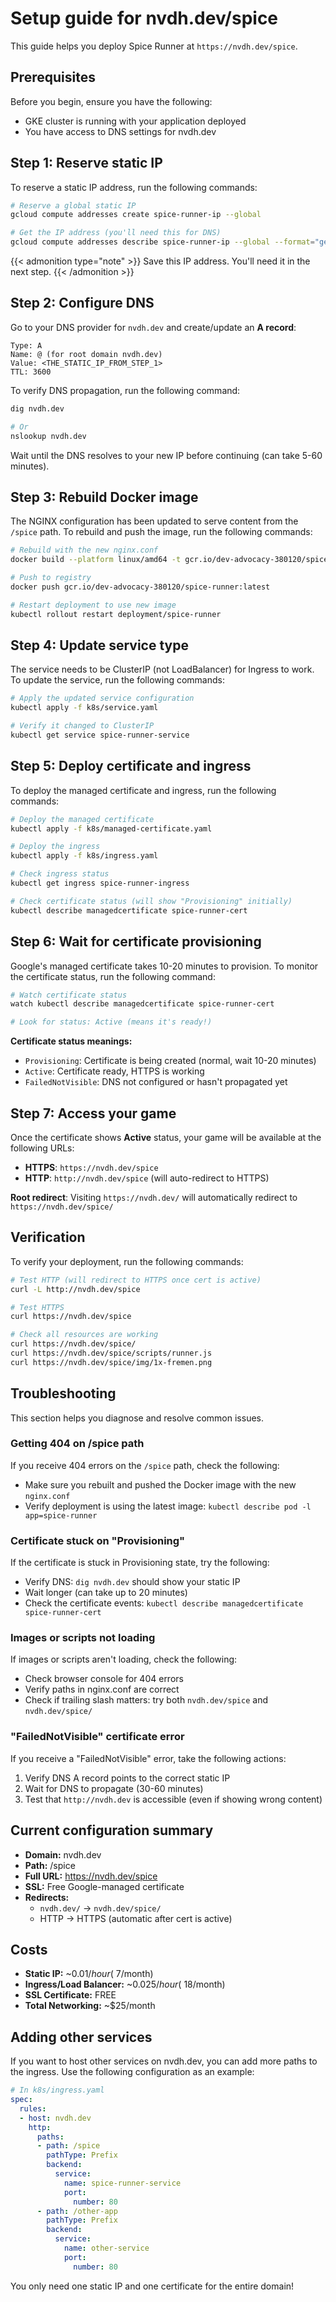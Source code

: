 # Setup guide for nvdh.dev/spice

This guide helps you deploy Spice Runner at `https://nvdh.dev/spice`.

## Prerequisites

Before you begin, ensure you have the following:

- GKE cluster is running with your application deployed
- You have access to DNS settings for nvdh.dev

## Step 1: Reserve static IP

To reserve a static IP address, run the following commands:

```bash
# Reserve a global static IP
gcloud compute addresses create spice-runner-ip --global

# Get the IP address (you'll need this for DNS)
gcloud compute addresses describe spice-runner-ip --global --format="get(address)"
```

{{< admonition type="note" >}}
Save this IP address. You'll need it in the next step.
{{< /admonition >}}

## Step 2: Configure DNS

Go to your DNS provider for `nvdh.dev` and create/update an **A record**:

```
Type: A
Name: @ (for root domain nvdh.dev)
Value: <THE_STATIC_IP_FROM_STEP_1>
TTL: 3600
```

To verify DNS propagation, run the following command:

```bash
dig nvdh.dev

# Or
nslookup nvdh.dev
```

Wait until the DNS resolves to your new IP before continuing (can take 5-60 minutes).

## Step 3: Rebuild Docker image

The NGINX configuration has been updated to serve content from the `/spice` path. To rebuild and push the image, run the following commands:

```bash
# Rebuild with the new nginx.conf
docker build --platform linux/amd64 -t gcr.io/dev-advocacy-380120/spice-runner:latest .

# Push to registry
docker push gcr.io/dev-advocacy-380120/spice-runner:latest

# Restart deployment to use new image
kubectl rollout restart deployment/spice-runner
```

## Step 4: Update service type

The service needs to be ClusterIP (not LoadBalancer) for Ingress to work. To update the service, run the following commands:

```bash
# Apply the updated service configuration
kubectl apply -f k8s/service.yaml

# Verify it changed to ClusterIP
kubectl get service spice-runner-service
```

## Step 5: Deploy certificate and ingress

To deploy the managed certificate and ingress, run the following commands:

```bash
# Deploy the managed certificate
kubectl apply -f k8s/managed-certificate.yaml

# Deploy the ingress
kubectl apply -f k8s/ingress.yaml

# Check ingress status
kubectl get ingress spice-runner-ingress

# Check certificate status (will show "Provisioning" initially)
kubectl describe managedcertificate spice-runner-cert
```

## Step 6: Wait for certificate provisioning

Google's managed certificate takes 10-20 minutes to provision. To monitor the certificate status, run the following command:

```bash
# Watch certificate status
watch kubectl describe managedcertificate spice-runner-cert

# Look for status: Active (means it's ready!)
```

**Certificate status meanings:**

- `Provisioning`: Certificate is being created (normal, wait 10-20 minutes)
- `Active`: Certificate ready, HTTPS is working
- `FailedNotVisible`: DNS not configured or hasn't propagated yet

## Step 7: Access your game

Once the certificate shows **Active** status, your game will be available at the following URLs:

- **HTTPS**: `https://nvdh.dev/spice`
- **HTTP**: `http://nvdh.dev/spice` (will auto-redirect to HTTPS)

**Root redirect**: Visiting `https://nvdh.dev/` will automatically redirect to `https://nvdh.dev/spice/`

## Verification

To verify your deployment, run the following commands:

```bash
# Test HTTP (will redirect to HTTPS once cert is active)
curl -L http://nvdh.dev/spice

# Test HTTPS
curl https://nvdh.dev/spice

# Check all resources are working
curl https://nvdh.dev/spice/
curl https://nvdh.dev/spice/scripts/runner.js
curl https://nvdh.dev/spice/img/1x-fremen.png
```

## Troubleshooting

This section helps you diagnose and resolve common issues.

### Getting 404 on /spice path

If you receive 404 errors on the `/spice` path, check the following:
- Make sure you rebuilt and pushed the Docker image with the new `nginx.conf`
- Verify deployment is using the latest image: `kubectl describe pod -l app=spice-runner`

### Certificate stuck on "Provisioning"

If the certificate is stuck in Provisioning state, try the following:
- Verify DNS: `dig nvdh.dev` should show your static IP
- Wait longer (can take up to 20 minutes)
- Check the certificate events: `kubectl describe managedcertificate spice-runner-cert`

### Images or scripts not loading

If images or scripts aren't loading, check the following:
- Check browser console for 404 errors
- Verify paths in nginx.conf are correct
- Check if trailing slash matters: try both `nvdh.dev/spice` and `nvdh.dev/spice/`

### "FailedNotVisible" certificate error

If you receive a "FailedNotVisible" error, take the following actions:

1. Verify DNS A record points to the correct static IP
2. Wait for DNS to propagate (30-60 minutes)
3. Test that `http://nvdh.dev` is accessible (even if showing wrong content)

## Current configuration summary

- **Domain:** nvdh.dev
- **Path:** /spice
- **Full URL:** https://nvdh.dev/spice
- **SSL:** Free Google-managed certificate
- **Redirects:** 
  - `nvdh.dev/` → `nvdh.dev/spice/`
  - HTTP → HTTPS (automatic after cert is active)

## Costs

- **Static IP:** ~$0.01/hour (~$7/month)
- **Ingress/Load Balancer:** ~$0.025/hour (~$18/month)
- **SSL Certificate:** FREE
- **Total Networking:** ~$25/month

## Adding other services

If you want to host other services on nvdh.dev, you can add more paths to the ingress. Use the following configuration as an example:

```yaml
# In k8s/ingress.yaml
spec:
  rules:
  - host: nvdh.dev
    http:
      paths:
      - path: /spice
        pathType: Prefix
        backend:
          service:
            name: spice-runner-service
            port:
              number: 80
      - path: /other-app
        pathType: Prefix
        backend:
          service:
            name: other-service
            port:
              number: 80
```

You only need one static IP and one certificate for the entire domain!


